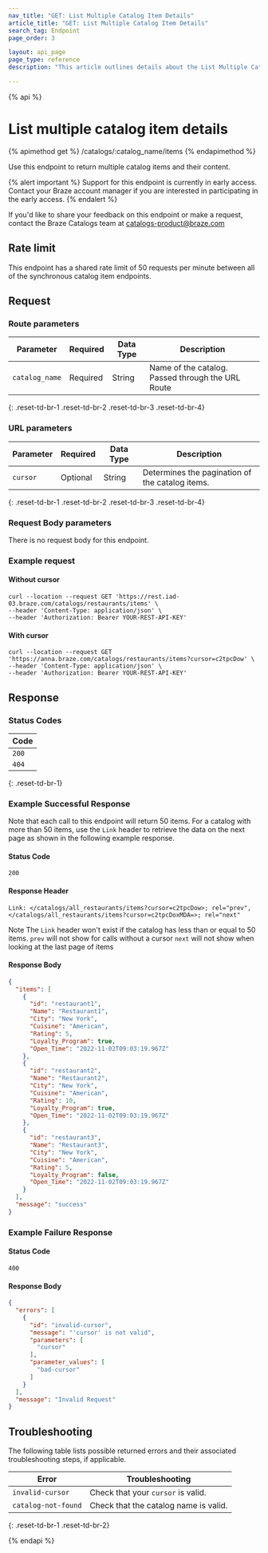 ```yaml
---
nav_title: "GET: List Multiple Catalog Item Details"
article_title: "GET: List Multiple Catalog Item Details"
search_tag: Endpoint
page_order: 3

layout: api_page
page_type: reference
description: "This article outlines details about the List Multiple Catalog Item Details Braze endpoint."

---
```

{% api %}
# List multiple catalog item details
{% apimethod get %}
/catalogs/:catalog_name/items
{% endapimethod %}

Use this endpoint to return multiple catalog items and their content.

{% alert important %}
Support for this endpoint is currently in early access. Contact your Braze account manager if you are interested in participating in the early access.
{% endalert %}

If you'd like to share your feedback on this endpoint or make a request, contact the Braze Catalogs team at [catalogs-product@braze.com](mailto:catalogs-product@braze.com)

## Rate limit

This endpoint has a shared rate limit of 50 requests per minute between all of the synchronous catalog item endpoints.

## Request

### Route parameters
| Parameter      | Required | Data Type | Description                                       |
|----------------|----------|-----------|---------------------------------------------------|
| `catalog_name` | Required | String    | Name of the catalog. Passed through the URL Route |
{: .reset-td-br-1 .reset-td-br-2 .reset-td-br-3 .reset-td-br-4}

### URL parameters
| Parameter | Required | Data Type | Description                                     |
|-----------|----------|-----------|-------------------------------------------------|
| `cursor`  | Optional | String    | Determines the pagination of the catalog items. |
{: .reset-td-br-1 .reset-td-br-2 .reset-td-br-3 .reset-td-br-4}

### Request Body parameters
There is no request body for this endpoint.

### Example request

#### Without cursor

```
curl --location --request GET 'https://rest.iad-03.braze.com/catalogs/restaurants/items' \
--header 'Content-Type: application/json' \
--header 'Authorization: Bearer YOUR-REST-API-KEY'
```

#### With cursor
```
curl --location --request GET 'https://anna.braze.com/catalogs/restaurants/items?cursor=c2tpcDow' \
--header 'Content-Type: application/json' \
--header 'Authorization: Bearer YOUR-REST-API-KEY'
```

## Response

### Status Codes
| Code  |
|-------|
| `200` |
| `404` | 
{: .reset-td-br-1}

### Example Successful Response
Note that each call to this endpoint will return 50 items. For a catalog with more than 50 items, use the `Link` header to retrieve the data on the next page as shown in the following example response.
#### Status Code
`200`
#### Response Header
```
Link: </catalogs/all_restaurants/items?cursor=c2tpcDow>; rel="prev",</catalogs/all_restaurants/items?cursor=c2tpcDoxMDA=>; rel="next"
```
Note
The `Link` header won't exist if the catalog has less than or equal to 50 items.
`prev` will not show for calls without a cursor
`next` will not show when looking at the last page of items
#### Response Body

```json
{
  "items": [
    {
      "id": "restaurant1",
      "Name": "Restaurant1",
      "City": "New York",
      "Cuisine": "American",
      "Rating": 5,
      "Loyalty_Program": true,
      "Open_Time": "2022-11-02T09:03:19.967Z"
    },
    {
      "id": "restaurant2",
      "Name": "Restaurant2",
      "City": "New York",
      "Cuisine": "American",
      "Rating": 10,
      "Loyalty_Program": true,
      "Open_Time": "2022-11-02T09:03:19.967Z"
    },
    {
      "id": "restaurant3",
      "Name": "Restaurant3",
      "City": "New York",
      "Cuisine": "American",
      "Rating": 5,
      "Loyalty_Program": false,
      "Open_Time": "2022-11-02T09:03:19.967Z"
    }
  ],
  "message": "success"
}
```

### Example Failure Response
#### Status Code 
`400`
#### Response Body

```json
{
  "errors": [
    {
      "id": "invalid-cursor",
      "message": "'cursor' is not valid",
      "parameters": [
        "cursor"
      ],
      "parameter_values": [
        "bad-cursor"
      ]
    }
  ],
  "message": "Invalid Request"
}
```

## Troubleshooting

The following table lists possible returned errors and their associated troubleshooting steps, if applicable.

| Error               | Troubleshooting                       |
|---------------------|---------------------------------------|
| `invalid-cursor`    | Check that your `cursor` is valid.    |
| `catalog-not-found` | Check that the catalog name is valid. |
{: .reset-td-br-1 .reset-td-br-2}

{% endapi %}